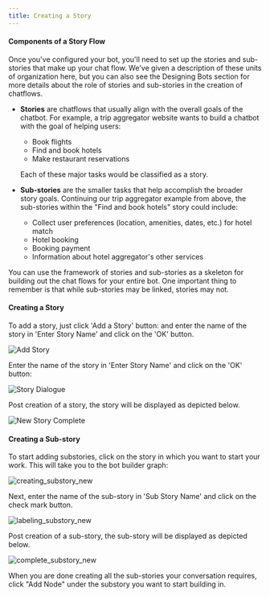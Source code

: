 ```yaml
---
title: Creating a Story
---
```


#### Components of a Story Flow

Once you've configured your bot, you'll need to set up the stories and sub-stories that make up your chat flow. We've given a description of these units of organization here, but you can also see the Designing Bots section for more details about the role of stories and sub-stories in the creation of chatflows.

- **Stories** are chatflows that usually align with the overall goals of the chatbot. For example, a trip aggregator website wants to build a chatbot with the goal of helping users:

  - Book flights
  - Find and book hotels
  - Make restaurant reservations

  Each of these major tasks would be classified as a story.

- **Sub-stories** are the smaller tasks that help accomplish the broader story goals. Continuing our trip aggregator example from above, the sub-stories within the "Find and book hotels" story could include:

  - Collect user preferences (location, amenities, dates, etc.) for hotel match
  - Hotel booking
  - Booking payment
  - Information about hotel aggregator's other services

You can use the framework of stories and sub-stories as a skeleton for building out the chat flows for your entire bot. One important thing to remember is that while sub-stories may be linked, stories may not.

#### Creating a Story

To add a story, just click 'Add a Story' button: and enter the name of the story in 'Enter Story Name' and click on the 'OK' button.

![Add Story](add_story_button.png)

Enter the name of the story in 'Enter Story Name' and click on the 'OK' button:

![Story Dialogue](input_story_dialog.png)

Post creation of a story, the story will be displayed as depicted below.

![New Story Complete](new_story_complete.png)

#### Creating a Sub-story

To start adding substories, click on the story in which you want to start your work. This will take you to the bot builder graph:

![creating_substory_new](creating_substory_new.png)

Next, enter the name of the sub-story in 'Sub Story Name' and click on the check mark button.

![labeling_substory_new](labeling_substory_new.png)

Post creation of a sub-story, the sub-story will be displayed as depicted below.

![complete_substory_new](complete_substory_new.png)

When you are done creating all the sub-stories your conversation requires, click "Add Node" under the substory you want to start building in.
